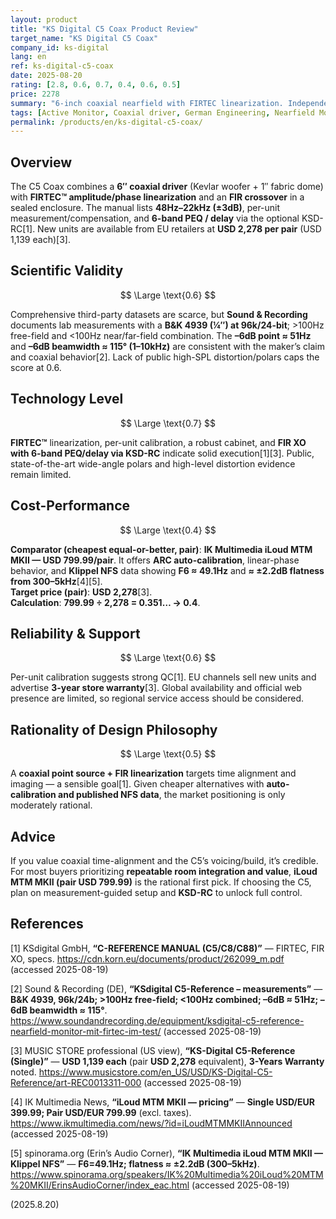 ```yaml
---
layout: product
title: "KS Digital C5 Coax Product Review"
target_name: "KS Digital C5 Coax"
company_id: ks-digital
lang: en
ref: ks-digital-c5-coax
date: 2025-08-20
rating: [2.8, 0.6, 0.7, 0.4, 0.6, 0.5]
price: 2278
summary: "6-inch coaxial nearfield with FIRTEC linearization. Independent data is limited but sufficient to gauge –6 dB bandwidth and dispersion trend. Using the current new **pair** price (USD 2,278) versus the cheapest equal-or-better **pair** (IK Multimedia iLoud MTM MKII at USD 799.99), CP is 0.4."
tags: [Active Monitor, Coaxial driver, German Engineering, Nearfield Monitor, Studio monitors]
permalink: /products/en/ks-digital-c5-coax/
---
```

## Overview

The C5 Coax combines a **6″ coaxial driver** (Kevlar woofer + 1″ fabric dome) with **FIRTEC™ amplitude/phase linearization** and an **FIR crossover** in a sealed enclosure. The manual lists **48Hz–22kHz (±3dB)**, per-unit measurement/compensation, and **6-band PEQ / delay** via the optional KSD-RC[1]. New units are available from EU retailers at **USD 2,278 per pair** (USD 1,139 each)[3].

## Scientific Validity

$$ \Large \text{0.6} $$

Comprehensive third-party datasets are scarce, but **Sound & Recording** documents lab measurements with a **B&K 4939 (¼″) at 96k/24-bit**; >100Hz free-field and <100Hz near/far-field combination. The **–6dB point ≈ 51Hz** and **–6dB beamwidth ≈ 115° (1–10kHz)** are consistent with the maker’s claim and coaxial behavior[2]. Lack of public high-SPL distortion/polars caps the score at 0.6.

## Technology Level

$$ \Large \text{0.7} $$

**FIRTEC™** linearization, per-unit calibration, a robust cabinet, and **FIR XO with 6-band PEQ/delay via KSD-RC** indicate solid execution[1][3]. Public, state-of-the-art wide-angle polars and high-level distortion evidence remain limited.

## Cost-Performance

$$ \Large \text{0.4} $$

**Comparator (cheapest equal-or-better, pair)**: **IK Multimedia iLoud MTM MKII — USD 799.99/pair**. It offers **ARC auto-calibration**, linear-phase behavior, and **Klippel NFS** data showing **F6 ≈ 49.1Hz** and **≈ ±2.2dB flatness from 300–5kHz**[4][5].  
**Target price (pair)**: **USD 2,278**[3].  
**Calculation**: **799.99 ÷ 2,278 = 0.351… → 0.4**.

## Reliability & Support

$$ \Large \text{0.6} $$

Per-unit calibration suggests strong QC[1]. EU channels sell new units and advertise **3-year store warranty**[3]. Global availability and official web presence are limited, so regional service access should be considered.

## Rationality of Design Philosophy

$$ \Large \text{0.5} $$

A **coaxial point source + FIR linearization** targets time alignment and imaging — a sensible goal[1]. Given cheaper alternatives with **auto-calibration and published NFS data**, the market positioning is only moderately rational.

## Advice

If you value coaxial time-alignment and the C5’s voicing/build, it’s credible. For most buyers prioritizing **repeatable room integration and value**, **iLoud MTM MKII (pair USD 799.99)** is the rational first pick. If choosing the C5, plan on measurement-guided setup and **KSD-RC** to unlock full control.

## References

[1] KSdigital GmbH, **“C-REFERENCE MANUAL (C5/C8/C88)”** — FIRTEC, FIR XO, specs. https://cdn.korn.eu/documents/product/262099_m.pdf (accessed 2025-08-19)

[2] Sound & Recording (DE), **“KSdigital C5-Reference – measurements”** — **B&K 4939, 96k/24b; >100Hz free-field; <100Hz combined; –6dB ≈ 51Hz; –6dB beamwidth ≈ 115°**. https://www.soundandrecording.de/equipment/ksdigital-c5-reference-nearfield-monitor-mit-firtec-im-test/ (accessed 2025-08-19)

[3] MUSIC STORE professional (US view), **“KS-Digital C5-Reference (Single)”** — **USD 1,139 each** (pair **USD 2,278** equivalent), **3-Years Warranty** noted. https://www.musicstore.com/en_US/USD/KS-Digital-C5-Reference/art-REC0013311-000 (accessed 2025-08-19)

[4] IK Multimedia News, **“iLoud MTM MKII — pricing”** — **Single USD/EUR 399.99; Pair USD/EUR 799.99** (excl. taxes). https://www.ikmultimedia.com/news/?id=iLoudMTMMKIIAnnounced (accessed 2025-08-19)

[5] spinorama.org (Erin’s Audio Corner), **“IK Multimedia iLoud MTM MKII — Klippel NFS”** — **F6=49.1Hz; flatness ≈ ±2.2dB (300–5kHz)**. https://www.spinorama.org/speakers/IK%20Multimedia%20iLoud%20MTM%20MKII/ErinsAudioCorner/index_eac.html (accessed 2025-08-19)

(2025.8.20)

